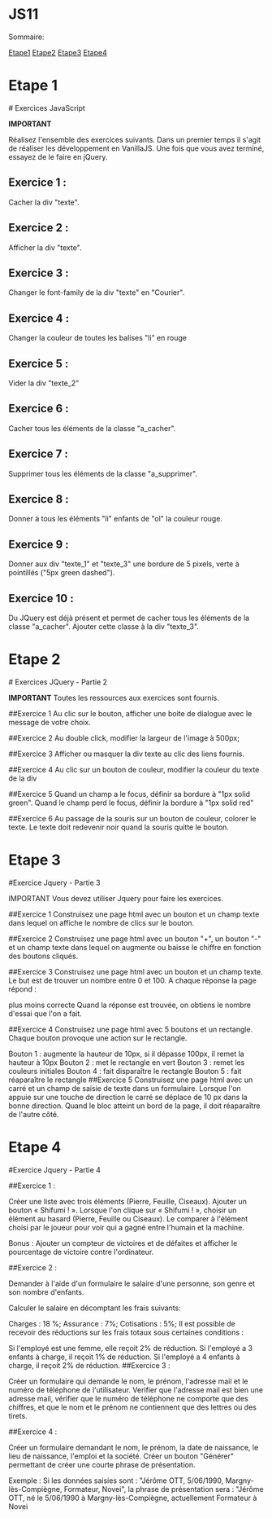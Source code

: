 # JS11

Sommaire:

  <a href="#etape1">Etape1</a>
  <a href="#etape1">Etape2</a>
  <a href="#etape1">Etape3</a>
  <a href="#etape1">Etape4</a>

<h1 id="etape1"> Etape 1</h1>
# Exercices JavaScript

**IMPORTANT**

Réalisez l'ensemble des exercices suivants. Dans un premier temps il s'agit de réaliser les développement en VanillaJS. 
Une fois que vous avez terminé, essayez de le faire en jQuery.

## Exercice 1 :

Cacher la div "texte".

## Exercice 2 :

Afficher la div "texte".

## Exercice 3 :

Changer le font-family de la div "texte" en "Courier".

## Exercice 4 :

Changer la couleur de toutes les balises "li" en rouge

## Exercice 5 :

Vider la div "texte_2"

## Exercice 6 :

Cacher tous les éléments de la classe "a_cacher".

## Exercice 7 :

Supprimer tous les éléments de la classe "a_supprimer".

## Exercice 8 :

Donner à tous les éléments "li" enfants de "ol" la couleur rouge.

## Exercice 9 :

Donner aux div "texte_1" et "texte_3" une bordure de 5 pixels, verte à pointillés ("5px green dashed").

## Exercice 10 :

Du JQuery est déjà présent et permet de cacher tous les éléments de la classe "a_cacher". Ajouter cette classe à la div "texte_3".


<h1 id="etape2"> Etape 2 </h1>
# Exercices JQuery - Partie 2

**IMPORTANT**
Toutes les ressources aux exercices sont fournis.

##Exercice 1
Au clic sur le bouton, afficher une boite de dialogue avec le message de votre choix.

##Exercice 2
Au double click, modifier la largeur de l'image à 500px;

##Exercice 3
Afficher ou masquer la div texte au clic des liens fournis.

##Exercice 4
Au clic sur un bouton de couleur, modifier la couleur du texte de la div

##Exercice 5
Quand un champ a le focus, définir sa bordure à "1px solid green". Quand le champ perd le focus, définir la bordure à "1px solid red"

##Exercice 6
Au passage de la souris sur un bouton de couleur, colorer le texte. Le texte doit redevenir noir quand la souris quitte le bouton.


<h1 id="etape3">Etape 3 </h1>

#Exercice Jquery - Partie 3

IMPORTANT Vous devez utiliser Jquery pour faire les exercices.

##Exercice 1 Construisez une page html avec un bouton et un champ texte dans lequel on affiche le nombre de clics sur le bouton.

##Exercice 2 Construisez une page html avec un bouton "+", un bouton "-" et un champ texte dans lequel on augmente ou baisse le chiffre en fonction des boutons cliqués.

##Exercice 3 Construisez une page html avec un bouton et un champ texte. Le but est de trouver un nombre entre 0 et 100. A chaque réponse la page répond :

plus
moins
correcte
Quand la réponse est trouvée, on obtiens le nombre d'essai que l'on a fait.

##Exercice 4 Construisez une page html avec 5 boutons et un rectangle. Chaque bouton provoque une action sur le rectangle.

Bouton 1 : augmente la hauteur de 10px, si il dépasse 100px, il remet la hauteur à 10px
Bouton 2 : met le rectangle en vert
Bouton 3 : remet les couleurs initiales
Bouton 4 : fait disparaître le rectangle
Bouton 5 : fait réaparaître le rectangle
##Exercice 5 Construisez une page html avec un carré et un champ de saisie de texte dans un formulaire.
Lorsque l'on appuie sur une touche de direction le carré se déplace de 10 px dans la bonne direction.
Quand le bloc atteint un bord de la page, il doit réaparaître de l'autre côté.

<h1 id="etape4">Etape 4</h1>

#Exercice Jquery - Partie 4

##Exercice 1 :

Créer une liste avec trois éléments (Pierre, Feuille, Ciseaux). Ajouter un bouton « Shifumi ! ». Lorsque l'on clique sur « Shifumi ! », choisir un élément au hasard (Pierre, Feuille ou Ciseaux). Le comparer à l'élément choisi par le joueur pour voir qui a gagné entre l'humain et la machine.

Bonus : Ajouter un compteur de victoires et de défaites et afficher le pourcentage de victoire contre l'ordinateur.

##Exercice 2 :

Demander à l'aide d'un formulaire le salaire d'une personne, son genre et son nombre d'enfants.

Calculer le salaire en décomptant les frais suivants:

Charges : 18 %;
Assurance : 7%;
Cotisations : 5%;
Il est possible de recevoir des réductions sur les frais totaux sous certaines conditions :

Si l'employé est une femme, elle reçoit 2% de réduction.
Si l'employé a 3 enfants à charge, il reçoit 1% de réduction.
Si l'employé a 4 enfants à charge, il reçoit 2% de réduction.
##Exercice 3 :

Créer un formulaire qui demande le nom, le prénom, l'adresse mail et le numéro de téléphone de l'utilisateur. Verifier que l'adresse mail est bien une adresse mail, vérifier que le numéro de téléphone ne comporte que des chiffres, et que le nom et le prénom ne contiennent que des lettres ou des tirets.

##Exercice 4 :

Créer un formulaire demandant le nom, le prénom, la date de naissance, le lieu de naissance, l'emploi et la société. Créer un bouton "Générer" permettant de créer une courte phrase de présentation.

Exemple : Si les données saisies sont : "Jérôme OTT, 5/06/1990, Margny-lès-Compiègne, Formateur, Novei", la phrase de présentation sera : "Jérôme OTT, né le 5/06/1990 à Margny-lès-Compiègne, actuellement Formateur à Novei

